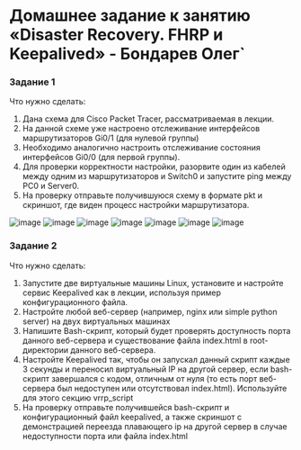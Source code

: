 # Домашнее задание к занятию «Disaster Recovery. FHRP и Keepalived» - Бондарев Олег`




### Задание 1

Что нужно сделать:

1. Дана схема для Cisco Packet Tracer, рассматриваемая в лекции.
2. На данной схеме уже настроено отслеживание интерфейсов маршрутизаторов Gi0/1 (для нулевой группы)
3. Необходимо аналогично настроить отслеживание состояния интерфейсов Gi0/0 (для первой группы).
4. Для проверки корректности настройки, разорвите один из кабелей между одним из маршрутизаторов и Switch0 и запустите ping между PC0 и Server0.
5. На проверку отправьте получившуюся схему в формате pkt и скриншот, где виден процесс настройки маршрутизатора.

![image](https://github.com/user-attachments/assets/eed090dd-40c9-4253-b57b-bede86e4cbfd)
![image](https://github.com/user-attachments/assets/e3d18b21-8be9-4743-8521-c9bde903be45)
![image](https://github.com/user-attachments/assets/64103edb-c15e-4bd9-87c4-2f1461214fbb)
![image](https://github.com/user-attachments/assets/95d874b5-1532-4103-a6fa-d4d057266d6e)
![image](https://github.com/user-attachments/assets/68881d10-3594-4757-beea-127fa63dc563)
![image](https://github.com/user-attachments/assets/59a7a73b-b25e-420e-8341-890257ab49b6)
![image](https://github.com/user-attachments/assets/74a548d9-1c51-4c44-b00c-0bbec7569f97)



### Задание 2

Что нужно сделать:

1. Запустите две виртуальные машины Linux, установите и настройте сервис Keepalived как в лекции, используя пример конфигурационного файла.
2. Настройте любой веб-сервер (например, nginx или simple python server) на двух виртуальных машинах
3. Напишите Bash-скрипт, который будет проверять доступность порта данного веб-сервера и существование файла index.html в root-директории данного веб-сервера.
4. Настройте Keepalived так, чтобы он запускал данный скрипт каждые 3 секунды и переносил виртуальный IP на другой сервер, если bash-скрипт завершался с кодом, отличным от нуля (то есть порт веб-сервера был недоступен или отсутствовал index.html). Используйте для этого секцию vrrp_script
5. На проверку отправьте получившейся bash-скрипт и конфигурационный файл keepalived, а также скриншот с демонстрацией переезда плавающего ip на другой сервер в случае недоступности порта или файла index.html
